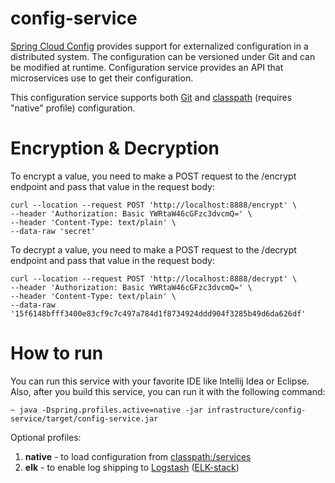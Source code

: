 # config-service

[Spring Cloud Config](hhttps://spring.io/projects/spring-cloud-config)
provides support for externalized configuration in a distributed system.
The configuration can be versioned under Git and can be modified at runtime.
Configuration service provides an API that microservices use to get their
configuration.

This configuration service supports both [Git](https://github.com/Dreadblade-dev/stock-market-configuration)
and [classpath](src/main/resources/services) (requires "native" profile) 
configuration.

# Encryption & Decryption

To encrypt a value, you need to make a POST request to the /encrypt endpoint and
pass that value in the request body:

    curl --location --request POST 'http://localhost:8888/encrypt' \
    --header 'Authorization: Basic YWRtaW46cGFzc3dvcmQ=' \
    --header 'Content-Type: text/plain' \
    --data-raw 'secret'

To decrypt a value, you need to make a POST request to the /decrypt endpoint and
pass that value in the request body:

    curl --location --request POST 'http://localhost:8888/decrypt' \
    --header 'Authorization: Basic YWRtaW46cGFzc3dvcmQ=' \
    --header 'Content-Type: text/plain' \
    --data-raw '15f6148bfff3400e83cf9c7c497a784d1f8734924ddd904f3285b49d6da626df'

# How to run

You can run this service with your favorite IDE like Intellij Idea or Eclipse.
Also, after you build this service, you can run it with the following command:

    ~ java -Dspring.profiles.active=native -jar infrastructure/config-service/target/config-service.jar

Optional profiles:
1. **native** - to load configuration from [classpath:/services](src/main/resources/services)
2. **elk** - to enable log shipping to [Logstash](https://www.elastic.co/logstash/)
   ([ELK-stack](https://www.elastic.co/what-is/elk-stack))